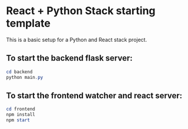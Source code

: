 # React + Python Stack starting template 
This is a basic setup for a Python and React stack project.

## To start the backend flask server:
``` Powershell
cd backend
python main.py
```

## To start the frontend watcher and react server:
``` Powershell
cd frontend
npm install
npm start
```
